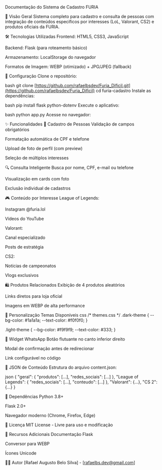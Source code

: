 Documentação do Sistema de Cadastro FURIA

📌 Visão Geral
Sistema completo para cadastro e consulta de pessoas com integração de conteúdos específicos por interesses (LoL, Valorant, CS2) e produtos oficiais da FURIA.

🛠 Tecnologias Utilizadas
Frontend: HTML5, CSS3, JavaScript

Backend: Flask (para roteamento básico)

Armazenamento: LocalStorage do navegador

Formatos de Imagem: WEBP (otimizado) + JPG/JPEG (fallback)

🔧 Configuração
Clone o repositório:

bash
git clone [https://github.com/rafaelbsdev/Furia_Dificil.git](https://github.com/rafaelbsdev/Furia_Dificil)
cd furia-cadastro
Instale as dependências:

bash
pip install flask python-dotenv
Execute o aplicativo:

bash
python app.py
Acesse no navegador:

✨ Funcionalidades
🧑 Cadastro de Pessoas
Validação de campos obrigatórios

Formatação automática de CPF e telefone

Upload de foto de perfil (com preview)

Seleção de múltiplos interesses

🔍 Consulta Inteligente
Busca por nome, CPF, e-mail ou telefone

Visualização em cards com foto

Exclusão individual de cadastros

🎮 Conteúdo por Interesse
League of Legends:

Instagram @furia.lol

Vídeos do YouTube

Valorant:

Canal especializado

Posts de estratégia

CS2:

Notícias de campeonatos

Vlogs exclusivos

🛍️ Produtos Relacionados
Exibição de 4 produtos aleatórios

Links diretos para loja oficial

Imagens em WEBP de alta performance

🎨 Personalização
Temas Disponíveis
css
/* themes.css */
.dark-theme {
  --bg-color: #1a1a1a;
  --text-color: #f0f0f0;
}

.light-theme {
  --bg-color: #f9f9f9;
  --text-color: #333;
}

📱 Widget WhatsApp
Botão flutuante no canto inferior direito

Modal de confirmação antes de redirecionar

Link configurável no código

🔄 JSON de Conteúdo
Estrutura do arquivo content.json:

json
{
  "geral": {
    "produtos": [...],
    "redes_sociais": [...]
  },
  "League of Legends": {
    "redes_sociais": [...],
    "conteudo": [...]
  },
  "Valorant": {...},
  "CS 2": {...}
}

📌 Dependências
Python 3.8+

Flask 2.0+

Navegador moderno (Chrome, Firefox, Edge)

📄 Licença
MIT License - Livre para uso e modificação

🌟 Recursos Adicionais
Documentação Flask

Conversor para WEBP

Ícones Unicode

👨‍💻 Autor
[Rafael Augusto Belo Silva] - [rafaelbs.dev@gmail.com]

